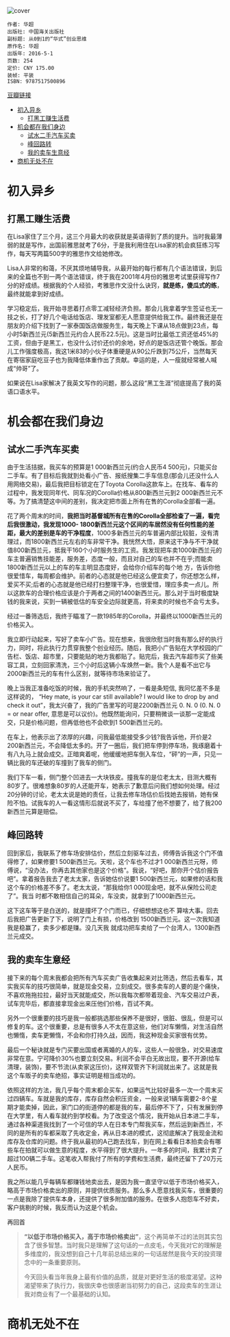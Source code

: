 ![cover](https://img9.doubanio.com/view/subject/s/public/s28349265.jpg)

    作者: 华超
    出版社: 中国海关出版社
    副标题: 从0到1的“华式”创业思维
    原作名: 华超
    出版年: 2016-5-1
    页数: 254
    定价: CNY 175.00
    装帧: 平装
    ISBN: 9787517500896

[豆瓣链接](https://book.douban.com/subject/26673111/)

- [初入异乡](#初入异乡)
  - [打黑工赚生活费](#打黑工赚生活费)
- [机会都在我们身边](#机会都在我们身边)
  - [试水二手汽车买卖](#试水二手汽车买卖)
  - [峰回路转](#峰回路转)
  - [我的卖车生意经](#我的卖车生意经)
- [商机无处不在](#商机无处不在)

# 初入异乡
## 打黑工赚生活费
在Lisa家住了三个月，这三个月最大的收获就是英语得到了质的提升。当时我最薄弱的就是写作，出国前雅思就考了6分，于是我利用住在Lisa家的机会疯狂练习写作，每天写两篇500字的雅思作文给她修改。

Lisa人非常的和蔼，不厌其烦地辅导我，从最开始的每行都有几个语法错误，到后来的全篇也不到一两个语法错误，终于我在2001年4月份的雅思考试里获得写作7分的好成绩。根据我的个人经验，考雅思作文没什么诀窍，**就是练，傻瓜式的练**，最终就能拿到好成绩。

学习稳定后，我开始寻思着打点零工减轻经济负担。那会儿我拿着学生签证也无一技之长，打了好几个电话给饭店、理发室都无人愿意提供给我工作。最终我还是在朋友的介绍下找到了一家泰国饭店做服务生，每天晚上下课从18点做到23点，每小时5新西兰元(5新西兰元约合人民币22.5元)。这是当时比最低工资还低45%的工资，但由于是黑工，也没什么讨价还价的余地，好点的是饭店还管个晚饭。那会儿工作强度极高，我这1米83的小伙子体重硬是从90公斤跌到75公斤，当然每天在寄宿家庭吃豆子也为我降低体重作出了贡献。幸运的是，人一瘦就经常被人喊成“帅哥”了。

如果说在Lisa家解决了我英文写作的问题，那么这段“黑工生涯”彻底提高了我的英语口语水平。

# 机会都在我们身边
## 试水二手汽车买卖
由于生活拮据，我买车的预算是1 000新西兰元(约合人民币4 500元)，只能买台二手车。有了目标后我就到处看小广告、报纸搜集二手车信息(那会儿还没什么人 用网络交易)，最后我把目标锁定在了Toyota Corolla这款车上。在找车、看车的过程中，我发现同年代、同车况的Corolla价格从800新西兰元到2 000新西兰元不等。为了搞清楚这中间的差别，我决定把市面上所有在售的Corolla全部看一遍。

花了两个周末的时间，**我把当时基督城所有在售的Corolla全部检查了一遍，看完后我很激动，我发现1000- 1800新西兰元这个区间的车居然没有任何性能的差距，最大的差别是车的干净程度**，1000多新西兰元的车普遍内部比较脏，没有清理过，而1800新西兰元左右的车非常干净。我恍然大悟，原来这干净与不干净就值800新西兰元，抵我干160个小时服务生的工资。我发现把车卖1000新西兰元的车主普遍销售技能差，服务差，态度一般，而且对自己的车也并不在乎;而能卖1800新西兰元以上的车的车主明显态度好，会给你介绍车的每个地 方，告诉你他很爱惜车，每周都会维护。前者的心态就是他已经这么便宜卖了，你还想怎么样，爱买不买;后者的心态就是他已经打扫整理干净，也很爱惜，理应多卖一点儿。所以这款车的合理价格应该是介于两者之间的1400新西兰元。那么对于当时极度缺钱的我来说，买到一辆被低估的车安全边际就更高，将来卖的时候也不会亏太多。

经过一番筛选后，我终于瞄准了一款1985年的Corolla，并最终以1000新西兰元的价格买入。

我立即行动起来，写好了卖车小广告。现在想来，我很欣慰当时我有那么好的执行力，同时，将此执行力贯穿我整个创业经历。随后，我把小广告贴在大学校园的广告栏、饭店、超市里，只要能贴的地方我都贴了。贴完后，我去汽车超市买了些美容工具，立刻回家清洗，三个小时后这辆小车焕然一新。我个人是看不出它与2000新西兰元的车有什么区别，就等待市场来验证了。

晚上当我正准备吃饭的时候，我的手机突然响了，一看是条短信, 我冋忆差不多是这样说的， “Hey mate, is your car still available? I would like to drop by and check it out”，我太兴奋了，我的广告里写的可是2200新西兰元 0. N. 0 (0. N. 0 = or near offer, 意思是可以议价)。他既然能询问，只要稍微谈一谈那一定能成交，只是价格问题，但再低他也不会砍到1 500新西兰元的。

在车上，他表示出了浓厚的兴趣，问我最低能接受多少钱?我告诉他，开价是2 200新西兰元，不会降低太多的。开了一圈后，我们把车停到停车场，我琢磨着十有八九马上就会成交。正暗爽着呢，他缓缓地把车倒入车位，“砰”的一声，只见一辆比我的车还破的车撞到了我车的侧门。

我们下车一看，侧门整个凹进去一大块铁皮。撞我车的是位老太太，目测大概有80岁了。很难想象80岁的人还能开车，她表示了歉意后问我们想如何处理。经过20分钟的讨论，老太太说是她的责任，让我去修车场估价后找她去报销，她有保险不怕。试我车的人一看这情形后就说不买了，车给撞了他不想要了，给了我200新西兰元算是赔偿。

## 峰回路转
回到家后，我联系了修车场安排估价，然后立刻驱车过去，师傅告诉我这个门不值得修了，如果修要1 500新西兰元。天啦，这个车也不过才1 000新西兰元呀，师傅说，“没办法，你再去其他家也是这个价格”。我说，“好吧，那你开个估价报告吧”。拿着报告我去了老太太家，告诉她估价说要1 500新西兰元，如果修的话和我这个车的价格差不多了。老太太说，“那我给你1 000现金吧，就不从保险公司走了”。我当 时都不敢相信自己的耳朵，车没卖，就拿到了1000新西兰元。

这下这车等于是白送的，就是撞坏了个门而已，仔细想想这也不 算啥大事。回去后我把广告更新了下，说明了门上有损，价格改到 1500新西兰元。这一次我知道我是稳赢了，卖多少都是赚。没几天我 就成功把车卖给了一个台湾人，1300新西兰元成交。

## 我的卖车生意经
接下来的每个周末我都会把所有汽车买卖广告收集起来对比筛选，然后去看车，其实我买车的技巧很简单，就是现金交易，立刻成交。很多卖车的人要的是个痛快，不喜欢拖拖拉拉，最好当天就能成交，所以我每次都带着现金、汽车交易过户表，试车完毕后，都直接拿现金出来压他们价格，百试不爽。

另外一个很重要的技巧是我一般都挑选那些保养不是很好，很脏、很乱，但是可以修复的车。这个很重要，总是有很多人不太在意这些，他们对车懒惰，对生活自然也懒惰，卖车更懒惰，不会和你打持久战，因而，我这种现金买家很有优势。

最后一个秘诀就是专门买要出国或者离婚的人的车，这些人一般很急，对交易速度非常在意。宁可降价30%也要立刻交易。利润不会平白无故出现，要不开源(给车清理，装饰)，要不节流(从卖家这压价)，这样双管齐下利润就出来了。这就是我这个车贩子的卖车绝招，事实证明是相当成功的。

依照这样的方法，我几乎每个周末都会买车，如果运气比较好最多一次一个周末买过四辆车。车就是我的库存，库存自然会积压资金，一般来说1辆车需要2-8个星期才能卖掉，因此，家门口的街道停的都是我的车，最后停不下了，只有发展到停在大学里，有人看车就约到学校看。为了改变这个情况，我开始从日本进二手车，通过各种渠道我找到了一个可信的华人在日本专门帮我买车，然后运到新西兰，不同的是所有的车都采取了先收定金，再从日本进的模式，这彻底解决了我现金流和库存及仓库的问题。终于我从最初的A己跑去找车，到在网上看看日本拍卖会有哪些车在拍就可以做生意的程度，水平得到了很大提升。一年多的时间，我累计卖了超过100辆二手车。这笔收入帮我付了所有的学费和生活费，最终还留下了20万元人民币。

我之所以能几乎每辆车都赚钱地卖出去，是因为我一直坚守以低于市场价格买入，略高于市场价格卖出的原则，并提供优质服务。那么多人愿意找我买车，很重要的一点是我除了提供车本身，还提供了很多附加值的服务。在很多人抱怨车不好卖，客户挑剔的时候，我反而认为这是个机会。

再回首

>**“以低于市场价格买入，高于市场价格卖出”**，这个再简单不过的法则其实包含了很多智慧。当时我只是理解了这句话的一点皮毛，今天我对它的理解是多维度的，我没想到自己十几年前总结出来的一句话居然是我今天的投资理念中的一条重要原则。
>
>今天回头看当年我身上最有价值的品质，就是对更好生活的极度渴望。这种渴望带来了执行力，我很庆幸也很感谢当初努力的自己，这段卖车的生涯让我对商业有了一个最基础的认知。

# 商机无处不在





























